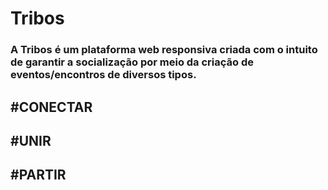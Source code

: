 # Tribos
### A Tribos é um plataforma web responsiva criada com o intuito de garantir a socialização por meio da criação de eventos/encontros de diversos tipos. 
## #CONECTAR 
## #UNIR
## #PARTIR
